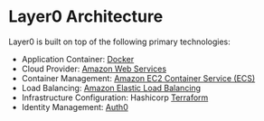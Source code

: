 # Layer0 Architecture

Layer0 is built on top of the following primary technologies:

* Application Container: [Docker](https://docs.docker.com/engine/understanding-docker/)
* Cloud Provider: [Amazon Web Services](https://aws.amazon.com/)
* Container Management: [Amazon EC2 Container Service (ECS)](http://docs.aws.amazon.com/AmazonECS/latest/developerguide/Welcome.html)
* Load Balancing: [Amazon Elastic Load Balancing](https://aws.amazon.com/elasticloadbalancing/)
* Infrastructure Configuration: Hashicorp [Terraform](https://www.terraform.io/docs/index.html)
* Identity Management: [Auth0](https://auth0.com/docs)
